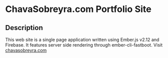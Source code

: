 # ChavaSobreyra.com Portfolio Site

## Description
This web site is a single page application written using Ember.js v2.12 and Firebase. It features server side rendering through ember-cli-fastboot. Visit [chavasobreyra.com](http://www.chavasobreyra.com)


